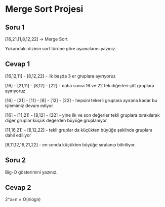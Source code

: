 <h1>Merge Sort Projesi</h1>

<h2>Soru 1</h2>

[16,21,11,8,12,22] -> Merge Sort

Yukarıdaki dizinin sort türüne göre aşamalarını yazınız.

<h2>Cevap 1</h2>

[16,12,11] - [8,12,22] - ilk başda 3 er gruplara ayırıyoruz

[16] - [21,11] - [8,12] -  [22] - daha sonra 16 ve 22 tek diğerleri çift gruplara ayırıyoruz

[16] - [21] - [11] - [8] - [12] -  [22] - hepsini tekerli gruplara ayırana kadar bu işlemimiz devam ediyor

[16] - [11,21] - [8,12] -  [22] - yine ilk ve son değerler tekli gruplara bırakılarak diğer gruplar küçük değerden büyüğe gruplanıyor

[11,16,21] - [8,12,22] - tekli gruplar da küçükten büyüğe şeklinde gruplara dahil ediliyor

[8,11,12,16,21,22] - en sonda küçükten büyüğe sıralanıp bitiriliyor.

<h2>Soru 2</h2>

Big-O gösterimini yazınız.

<h2>Cevap 2</h2>

2^x=n = O(nlogn)